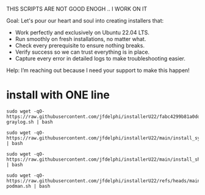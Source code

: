 THIS SCRIPTS ARE NOT GOOD ENOGH .. I WORK ON IT

Goal: Let's pour our heart and soul into creating installers that:

- Work perfectly and exclusively on Ubuntu 22.04 LTS.
- Run smoothly on fresh installations, no matter what.
- Check every prerequisite to ensure nothing breaks.
- Verify success so we can trust everything is in place.
- Capture every error in detailed logs to make troubleshooting easier.

Help: I’m reaching out because I need your support to make this happen!


install with ONE line 
=============================
```
sudo wget -qO- https://raw.githubusercontent.com/jfdelphi/installerU22/fabc4299b81a0ddbcecb12cafc992e72a998e4d3/install-graylog.sh | bash

sudo wget -qO- https://raw.githubusercontent.com/jfdelphi/installerU22/main/install_syslog514udp.sh  | bash

sudo wget -qO- https://raw.githubusercontent.com/jfdelphi/installerU22/main/install_showComputerinfo.sh   | bash

sudo wget -qO- https://raw.githubusercontent.com/jfdelphi/installerU22/refs/heads/main/install-podman.sh | bash
```
